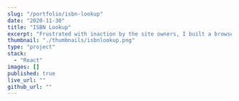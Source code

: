 ```yaml
---
slug: "/portfolio/isbn-lookup"
date: "2020-11-30"
title: "ISBN Lookup"
excerpt: "Frustrated with inaction by the site owners, I built a browser extension to automatically add some scripts of our own"
thumbnail: "./thumbnails/isbnlookup.png"
type: "project"
stack:
  - "React"
images: []
published: true
live_url: ""
github_url: ""
---
```

